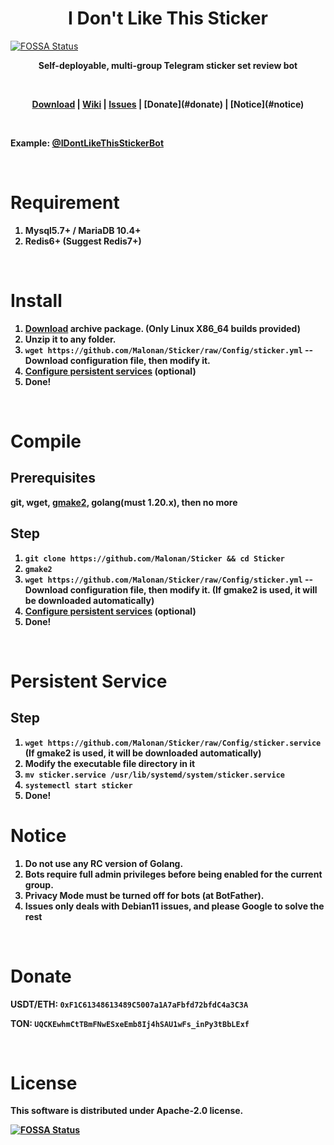 # <center><strong>I Don't Like This Sticker</strong></center>
[![FOSSA Status](https://app.fossa.com/api/projects/git%2Bgithub.com%2FMalonan%2FSticker.svg?type=shield)](https://app.fossa.com/projects/git%2Bgithub.com%2FMalonan%2FSticker?ref=badge_shield)


<p align="center"><strong>Self-deployable, multi-group Telegram sticker set review bot<strong></p>


<br>
<p align="center"><a href="https://github.com/Malonan/Sticker/releases">Download</a> | <a href="https://github.com/Malonan/Sticker/tree/master/wiki">Wiki</a> | <a href="https://github.com/Malonan/Sticker/issues">Issues</a> | [Donate](#donate) | [Notice](#notice) </p>

<br>

Example: <a href="https://t.me/IDontLikeThisStickerBot">@IDontLikeThisStickerBot</a>

<br>

# Requirement
1. Mysql5.7+ / MariaDB 10.4+
2. Redis6+ (Suggest Redis7+)

<br>

# Install
1. [Download](https://github.com/Malonan/Sticker/releases) archive package. (Only Linux X86_64 builds provided)
2. Unzip it to any folder.
3. `wget https://github.com/Malonan/Sticker/raw/Config/sticker.yml` -- Download configuration file, then modify it.
4. [Configure persistent services](#persistent-service) (optional)
5. Done!

<br>

# Compile

## Prerequisites

git, wget, [gmake2](https://github.com/3JoB/gmake2), golang(must 1.20.x), then no more
<br>

## Step
1. `git clone https://github.com/Malonan/Sticker && cd Sticker`
2. `gmake2`
3. `wget https://github.com/Malonan/Sticker/raw/Config/sticker.yml` -- Download configuration file, then modify it. (If gmake2 is used, it will be downloaded automatically)
4. [Configure persistent services](#persistent-service) (optional)
5. Done!

<br>

# Persistent Service
## Step

1. `wget https://github.com/Malonan/Sticker/raw/Config/sticker.service` (If gmake2 is used, it will be downloaded automatically)
2. Modify the executable file directory in it
3. `mv sticker.service /usr/lib/systemd/system/sticker.service`
4. `systemectl start sticker`
5. Done!

# Notice

1. Do not use any RC version of Golang.
2. Bots require full admin privileges before being enabled for the current group.
3. Privacy Mode must be turned off for bots (at BotFather).
4. Issues only deals with Debian11 issues, and please Google to solve the rest


<br>

# Donate

USDT/ETH: `0xF1C61348613489C5007a1A7aFbfd72bfdC4a3C3A`

TON: `UQCKEwhmCtTBmFNwESxeEmb8Ij4hSAU1wFs_inPy3tBbLExf`


<br>

# License
This software is distributed under Apache-2.0 license.

[![FOSSA Status](https://app.fossa.com/api/projects/git%2Bgithub.com%2FMalonan%2FSticker.svg?type=large)](https://app.fossa.com/projects/git%2Bgithub.com%2FMalonan%2FSticker?ref=badge_large)